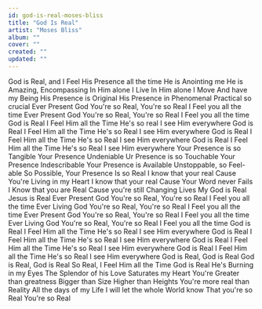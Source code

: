 ```yaml
---
id: god-is-real-moses-bliss
title: "God Is Real"
artist: "Moses Bliss"
album: ""
cover: ""
created: ""
updated: ""
---
```


God is Real, and I Feel
His Presence all the time
He is Anointing me
He is Amazing, Encompassing
In Him alone I Live
In Him alone I Move
And have my Being
His Presence is Original
His Presence in Phenomenal
Practical so crucial
Ever Present God
You're so Real, You're so Real
I Feel you all the time
Ever Present God
You're so Real, You're so Real
I Feel you all the time
God is Real
I Feel Him all thе Time
He's so real
I see Him еverywhere
God is Real
I Feel Him all the Time
He's so Real
I see Him everywhere
God is Real
I Feel Him all the Time
He's so Real
I see Him everywhere
God is Real
I Feel Him all the Time
He's so Real
I see Him everywhere
Your Presence is so Tangible
Your Presence Undeniable
Ur Presence is so Touchable
Your Presence Indescribable
Your Presence is Available
Unstoppable, so Feel-able
So Possible, Your Presence
Is so Real
I know that your real
Cause You're Living in my Heart
I know that your real
Cause Your Word never Fails
I Know that you are Real
Cause you're still Changing Lives
My God is Real
Jesus is Real
Ever Present God
You're so Real, You're so Real
I Feel you all the time
Ever Living God
You're so Real, You're so Real
I Feel you all the time
Ever Present God
You're so Real, You're so Real
I Feel you all the time
Ever Living God
You're so Real, You're so Real
I Feel you all the time
God is Real
I Feel Him all the Time
He's so Real
I see Him everywhere
God is Real
I Feel Him all the Time
He's so Real
I see Him everywhere
God is Real
I Feel Him all the Time
He's so Real
I see Him everywhere
God is Real
I Feel Him all the Time
He's so Real
I see Him everywhere
God is Real, God is Real
God is Real, God is Real
So Real, I Feel Him all the Time
God is Real
He's Burning in my Eyes
The Splendor of his Love
Saturates my Heart
You're Greater than greatness
Bigger than Size
Higher than Heights
You're more real than Reality
All the days of my Life
I will let the whole World know
That you're so Real
You're so Real